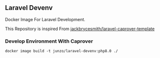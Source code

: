 ## Laravel Devenv

Docker Image For Laravel Development.

This Repository is inspired From [jackbrycesmith/laravel-caprover-template](https://github.com/jackbrycesmith/laravel-caprover-template)


### Develop Environment With Caprover


```
docker image build -t junzo/laravel-devenv:php8.0 ./
```
